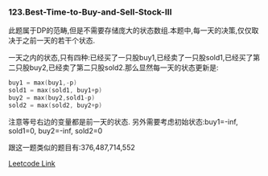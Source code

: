 ### 123.Best-Time-to-Buy-and-Sell-Stock-III

此题属于DP的范畴,但是不需要存储庞大的状态数组.本题中,每一天的决策,仅仅取决于之前一天的若干个状态.

一天之内的状态,只有四种:已经买了一只股buy1,已经卖了一只股sold1,已经买了第二只股buy2,已经卖了第二只股sold2.那么显然每一天的状态更新是:
```cpp
buy1 = max(buy1,-p)
sold1 = max(sold1, buy1+p)
buy2 = max(buy2,sold1-p)
sold2 = max(sold2, buy2+p)
```
注意等号右边的变量都是前一天的状态. 另外需要考虑初始状态:buy1=-inf, sold1=0, buy2=-inf, sold2=0

跟这一题类似的题目有:376,487,714,552


[Leetcode Link](https://leetcode.com/problems/best-time-to-buy-and-sell-stock-iii)
